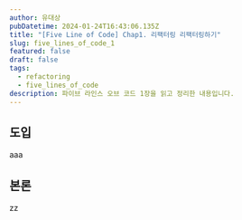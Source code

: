 ```yaml
---
author: 유대상
pubDatetime: 2024-01-24T16:43:06.135Z
title: "[Five Line of Code] Chap1. 리팩터링 리팩터링하기"
slug: five_lines_of_code_1
featured: false
draft: false
tags:
  - refactoring
  - five_lines_of_code
description: 파이브 라인스 오브 코드 1장을 읽고 정리한 내용입니다.
---
```


## 도입

aaa

## 본론

zz
